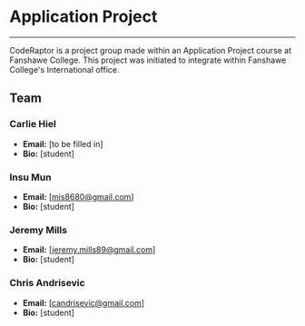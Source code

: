 # Application Project
---------------------

CodeRaptor is a project group made within an Application Project course at Fanshawe College. This project was initiated to integrate within Fanshawe College's International office.


## Team
### Carlie Hiel

* **Email:** [to be filled in]
* **Bio:** [student]

### Insu Mun
* **Email:** [mis8680@gmail.com]
* **Bio:** [student]

### Jeremy Mills
* **Email:** [jeremy.mills89@gmail.com]
* **Bio:** [student]

### Chris Andrisevic
* **Email:** [candrisevic@gmail.com]
* **Bio:** [student]

